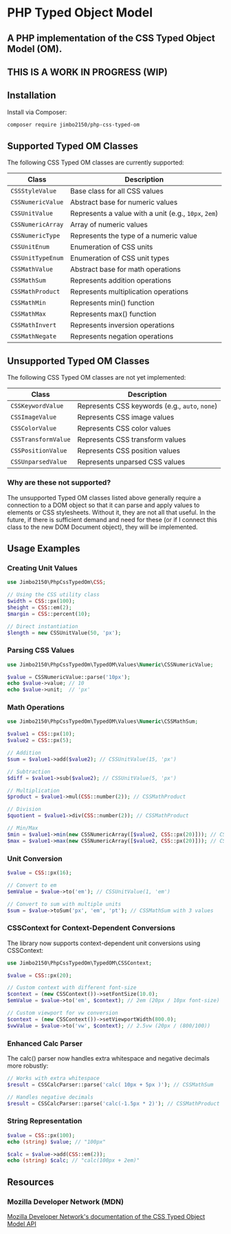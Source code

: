 # PHP Typed Object Model

## A PHP implementation of the CSS Typed Object Model (OM).

## THIS IS A WORK IN PROGRESS (WIP)

## Installation

Install via Composer:

```bash
composer require jimbo2150/php-css-typed-om
```

## Supported Typed OM Classes

The following CSS Typed OM classes are currently supported:

| Class | Description |
|-------|-------------|
| `CSSStyleValue` | Base class for all CSS values |
| `CSSNumericValue` | Abstract base for numeric values |
| `CSSUnitValue` | Represents a value with a unit (e.g., `10px`, `2em`) |
| `CSSNumericArray` | Array of numeric values |
| `CSSNumericType` | Represents the type of a numeric value |
| `CSSUnitEnum` | Enumeration of CSS units |
| `CSSUnitTypeEnum` | Enumeration of CSS unit types |
| `CSSMathValue` | Abstract base for math operations |
| `CSSMathSum` | Represents addition operations |
| `CSSMathProduct` | Represents multiplication operations |
| `CSSMathMin` | Represents min() function |
| `CSSMathMax` | Represents max() function |
| `CSSMathInvert` | Represents inversion operations |
| `CSSMathNegate` | Represents negation operations |

## Unsupported Typed OM Classes

The following CSS Typed OM classes are not yet implemented:

| Class | Description |
|-------|-------------|
| `CSSKeywordValue` | Represents CSS keywords (e.g., `auto`, `none`) |
| `CSSImageValue` | Represents CSS image values |
| `CSSColorValue` | Represents CSS color values |
| `CSSTransformValue` | Represents CSS transform values |
| `CSSPositionValue` | Represents CSS position values |
| `CSSUnparsedValue` | Represents unparsed CSS values |

### Why are these not supported?
The unsupported Typed OM classes listed above generally require a connection to a DOM object so that it can parse
and apply values to elements or CSS stylesheets. Without it, they are not all that useful. In the future, if there
is sufficient demand and need for these (or if I connect this class to the new DOM Document object), they will be
implemented.

## Usage Examples

### Creating Unit Values

```php
use Jimbo2150\PhpCssTypedOm\CSS;

// Using the CSS utility class
$width = CSS::px(100);
$height = CSS::em(2);
$margin = CSS::percent(10);

// Direct instantiation
$length = new CSSUnitValue(50, 'px');
```

### Parsing CSS Values

```php
use Jimbo2150\PhpCssTypedOm\TypedOM\Values\Numeric\CSSNumericValue;

$value = CSSNumericValue::parse('10px');
echo $value->value; // 10
echo $value->unit;  // 'px'
```

### Math Operations

```php
use Jimbo2150\PhpCssTypedOm\TypedOM\Values\Numeric\CSSMathSum;

$value1 = CSS::px(10);
$value2 = CSS::px(5);

// Addition
$sum = $value1->add($value2); // CSSUnitValue(15, 'px')

// Subtraction
$diff = $value1->sub($value2); // CSSUnitValue(5, 'px')

// Multiplication
$product = $value1->mul(CSS::number(2)); // CSSMathProduct

// Division
$quotient = $value1->div(CSS::number(2)); // CSSMathProduct

// Min/Max
$min = $value1->min(new CSSNumericArray([$value2, CSS::px(20)])); // CSSMathMin
$max = $value1->max(new CSSNumericArray([$value2, CSS::px(20)])); // CSSMathMax
```

### Unit Conversion

```php
$value = CSS::px(16);

// Convert to em
$emValue = $value->to('em'); // CSSUnitValue(1, 'em')

// Convert to sum with multiple units
$sum = $value->toSum('px', 'em', 'pt'); // CSSMathSum with 3 values
```

### CSSContext for Context-Dependent Conversions

The library now supports context-dependent unit conversions using CSSContext:

```php
use Jimbo2150\PhpCssTypedOm\TypedOM\CSSContext;

$value = CSS::px(20);

// Custom context with different font-size
$context = (new CSSContext())->setFontSize(10.0);
$emValue = $value->to('em', $context); // 2em (20px / 10px font-size)

// Custom viewport for vw conversion
$context = (new CSSContext())->setViewportWidth(800.0);
$vwValue = $value->to('vw', $context); // 2.5vw (20px / (800/100))
```

### Enhanced Calc Parser

The calc() parser now handles extra whitespace and negative decimals more robustly:

```php
// Works with extra whitespace
$result = CSSCalcParser::parse('calc( 10px + 5px )'); // CSSMathSum

// Handles negative decimals
$result = CSSCalcParser::parse('calc(-1.5px * 2)'); // CSSMathProduct
```

### String Representation

```php
$value = CSS::px(100);
echo (string) $value; // "100px"

$calc = $value->add(CSS::em(2));
echo (string) $calc; // "calc(100px + 2em)"
```

## Resources

### Mozilla Developer Network (MDN)
[Mozilla Developer Network's documentation of the CSS Typed Object Model API](https://developer.mozilla.org/en-US/docs/Web/API/CSS_Typed_OM_API)
